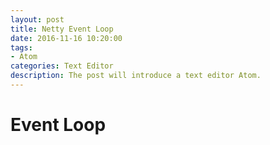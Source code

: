 ```yaml
---
layout: post
title: Netty Event Loop
date: 2016-11-16 10:20:00
tags:
- Atom
categories: Text Editor
description: The post will introduce a text editor Atom.
---
```



# Event Loop






